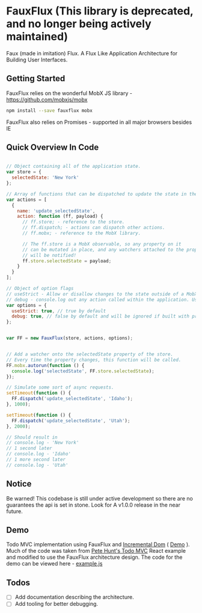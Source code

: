# FauxFlux (This library is deprecated, and no longer being actively maintained)

Faux (made in imitation) Flux. A Flux Like Application Architecture for Building User Interfaces.


## Getting Started

FauxFlux relies on the wonderful MobX JS library - https://github.com/mobxjs/mobx 

```sh
npm install --save fauxflux mobx
```
FauxFlux also relies on Promises - supported in all major browsers besides IE


## Quick Overview In Code

```js

// Object containing all of the application state.
var store = {
  selectedState: 'New York'
};

// Array of functions that can be dispatched to update the state in the store.
var actions = [
  {
    name: 'update_selectedState',
    action: function (ff, payload) {
      // ff.store; - reference to the store.
      // ff.dispatch; - actions can dispatch other actions.
      // ff.mobx; - reference to the MobX library.

      // The ff.store is a MobX observable, so any property on it
      // can be mutated in place, and any watchers attached to the property
      // will be notified!
      ff.store.selectedState = payload;
    }
  }
];

// Object of option flags 
// useStrict - Allow or disallow changes to the state outside of a MobX action.
// debug - console.log out any action called within the application. Useful for tracking a series of state changes.
var options = {
  useStrict: true, // true by default
  debug: true, // false by default and will be ignored if built with production flag for `NODE_ENV`.
};


var FF = new FauxFlux(store, actions, options);


// Add a watcher onto the selectedState property of the store.
// Every time the property changes, this function will be called.
FF.mobx.autorun(function () {
  console.log('selectedState', FF.store.selectedState);
});

// Simulate some sort of async requests.
setTimeout(function () {
  FF.dispatch('update_selectedState', 'Idaho');
}, 1000);

setTimeout(function () {
  FF.dispatch('update_selectedState', 'Utah');
}, 2000);

// Should result in 
// console.log - 'New York'
// 1 second later
// console.log - 'Idaho'
// 1 more second later
// console.log - 'Utah'
```


## Notice

Be warned! This codebase is still under active development so there are no guarantees the api is set in stone. Look for A v1.0.0 release in the near future.


## Demo
Todo MVC implementation using FauxFlux and [Incremental Dom](https://github.com/google/incremental-dom) ( [Demo](https://cdn.rawgit.com/FauxFlux/fauxflux/06de9631a247e9450aea254dad8736cebe97325e/example/index.html) ). Much of the code was taken from [Pete Hunt's Todo MVC](http://todomvc.com/examples/react/) React example and modified to use the FauxFlux architecture design. The code for the demo can be viewed here - [example.js](/example/example.js)


## Todos

- [ ] Add documentation describing the architecture.
- [ ] Add tooling for better debugging.